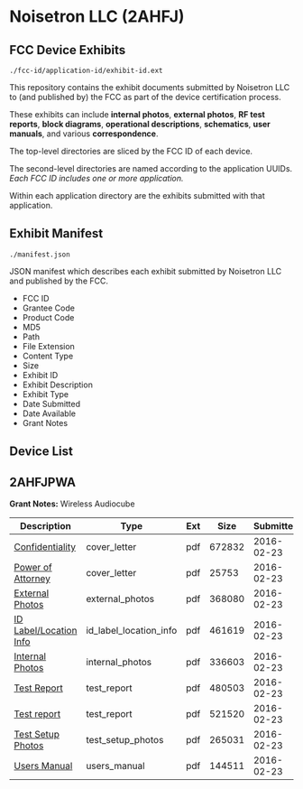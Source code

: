 # Noisetron LLC (2AHFJ)
## FCC Device Exhibits

```
./fcc-id/application-id/exhibit-id.ext
```

This repository contains the exhibit documents submitted by Noisetron LLC to (and published by) the FCC as part of the device certification process.

These exhibits can include **internal photos**, **external photos**, **RF test reports**, **block diagrams**, **operational descriptions**, **schematics**, **user manuals**, and various **correspondence**.

The top-level directories are sliced by the FCC ID of each device.

The second-level directories are named according to the application UUIDs. *Each FCC ID includes one or more application.*

Within each application directory are the exhibits submitted with that application. 

## Exhibit Manifest

```
./manifest.json
```

JSON manifest which describes each exhibit submitted by Noisetron LLC and published by the FCC.

- FCC ID
- Grantee Code
- Product Code
- MD5
- Path
- File Extension
- Content Type
- Size
- Exhibit ID
- Exhibit Description
- Exhibit Type
- Date Submitted
- Date Available
- Grant Notes

## Device List
## 2AHFJPWA
**Grant Notes:** Wireless Audiocube

| Description | Type | Ext | Size | Submitted | Available |
| ----------- | ---- | --- | ---- | --------- | --------- |
| [Confidentiality](2AHFJPWA/8342f0628d93eba5f520b6a4b5a1c384/2909041.pdf) | cover_letter | pdf | 672832 | 2016-02-23 | 2016-02-25 |
| [Power of Attorney](2AHFJPWA/8342f0628d93eba5f520b6a4b5a1c384/2909042.pdf) | cover_letter | pdf | 25753 | 2016-02-23 | 2016-02-25 |
| [External Photos](2AHFJPWA/8342f0628d93eba5f520b6a4b5a1c384/2909035.pdf) | external_photos | pdf | 368080 | 2016-02-23 | 2016-02-25 |
| [ID Label/Location Info](2AHFJPWA/8342f0628d93eba5f520b6a4b5a1c384/2909039.pdf) | id_label_location_info | pdf | 461619 | 2016-02-23 | 2016-02-25 |
| [Internal Photos](2AHFJPWA/8342f0628d93eba5f520b6a4b5a1c384/2909036.pdf) | internal_photos | pdf | 336603 | 2016-02-23 | 2016-02-25 |
| [Test Report](2AHFJPWA/8342f0628d93eba5f520b6a4b5a1c384/2909040.pdf) | test_report | pdf | 480503 | 2016-02-23 | 2016-02-25 |
| [Test report](2AHFJPWA/8342f0628d93eba5f520b6a4b5a1c384/2909043.pdf) | test_report | pdf | 521520 | 2016-02-23 | 2016-02-25 |
| [Test Setup Photos](2AHFJPWA/8342f0628d93eba5f520b6a4b5a1c384/2909037.pdf) | test_setup_photos | pdf | 265031 | 2016-02-23 | 2016-02-25 |
| [Users Manual](2AHFJPWA/8342f0628d93eba5f520b6a4b5a1c384/2909038.pdf) | users_manual | pdf | 144511 | 2016-02-23 | 2016-02-25 |
